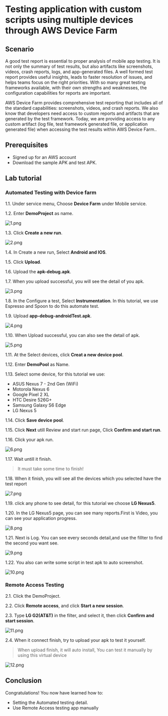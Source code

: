 # Testing application with custom scripts using multiple devices through AWS Device Farm




## Scenario
A good test report is essential to proper analysis of mobile app testing. It is not only the summary of test results, but also artifacts like screenshots, videos, crash reports, logs, and app-generated files. A well formed test report provides useful insights, leads to faster resolution of issues, and helps teams focus on the right priorities. With so many great testing frameworks available, with their own strengths and weaknesses, the configuration capabilities for reports are important.

AWS Device Farm provides comprehensive test reporting that includes all of the standard capabilities: screenshots, videos, and crash reports. We also know that developers need access to custom reports and artifacts that are generated by the test framework. Today, we are providing access to any custom artifact (log file, test framework generated file, or application generated file) when accessing the test results within AWS Device Farm..


## Prerequisites

* Signed up for an AWS account 
* Download the sample APK and test APK.



## Lab tutorial
### Automated Testing with Device farm
1.1. Under service menu, Choose **Device Farm** under Mobile service.

1.2. Enter **DemoProject** as name.

![1.png](/images/1.png)

1.3. Click **Create a new run**.

![2.png](/images/2.png)

1.4. In Create a new run, Select **Android and IOS**.

1.5. Click **Upload**.

1.6. Upload the **apk-debug.apk**.

1.7. When you upload successful, you will see the detail of you apk.

![3.png](/images/3.png)

1.8. In the Configure a test, Select **Instrumentation**. In this tutorial, we use Espresso and Spoon to do this automate test.

1.9. Upload **app-debug-androidTest.apk**.

![4.png](/images/4.png)

1.10. When Upload successful, you can also see the detail of apk.

![5.png](/images/5.png)

1.11. At the Select devices, click **Creat a new device pool**.

1.12. Enter **DemoPool** as Name.

1.13. Select some device, for this tutorial we use:

* ASUS Nexus 7 - 2nd Gen (WiFi)
* Motorola Nexus 6
* Google Pixel 2 XL
* HTC Desire 526G+
* Samsung Galaxy S6 Edge
* LG Nexus 5

1.14. Click **Save device pool**.

1.15. Click **Next** utill Review and start run page, Click **Confirm and start run**.

1.16. Click your apk run.

![6.png](/images/6.png)

1.17. Wait untill it finish.

>It must take some time to finish!

1.18. When it finish, you will see all the devices which you selected have the test report

![7.png](/images/7.png)

1.19. click any phone to see detail, for this tutorial we choose **LG Nexus5**.

1.20. In the LG Nexus5 page, you can see many reports.First is Video, you can see your application progress.

![8.png](/images/8.png)

1.21. Next is Log. You can see every seconds detail,and use the fillter to find the second you want see.

![9.png](/images/9.png)

1.22. You also can write some script in test apk to auto screenshot.

![10.png](/images/10.png)


### Remote Access Testing

2.1. Click the DemoProject.

2.2. Click **Remote access**, and click **Start a new session**.

2.3. Type **LG G2(AT&T)** in the filter, and select it, then click **Confirm and start session**.

![11.png](/images/11.png)

2.4. When it connect finish, try to upload your apk to test it yourself.

>When upload finish, it will auto install, You can test it manually by using this virtual device

![12.png](/images/12.png)


## Conclusion

Congratulations! You now have learned how to:
* Setting the Automated testing detail.
* Use Remote Access testing app manually



